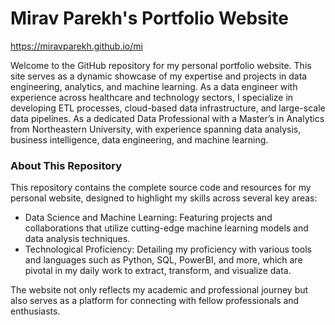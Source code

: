 # Mirav Parekh's Portfolio Website
https://miravparekh.github.io/mi

Welcome to the GitHub repository for my personal portfolio website. This site serves as a dynamic showcase of my expertise and projects in data engineering, analytics, and machine learning. As a data engineer with experience across healthcare and technology sectors, I specialize in developing ETL processes, cloud-based data infrastructure, and large-scale data pipelines. As a dedicated Data Professional with a Master’s in Analytics from Northeastern University, with experience spanning data analysis, business intelligence, data engineering, and machine learning.

### About This Repository
This repository contains the complete source code and resources for my personal website, designed to highlight my skills across several key areas:

- Data Science and Machine Learning: Featuring projects and collaborations that utilize cutting-edge machine learning models and data analysis techniques.
- Technological Proficiency: Detailing my proficiency with various tools and languages such as Python, SQL, PowerBI, and more, which are pivotal in my daily work to extract, transform, and visualize data.


The website not only reflects my academic and professional journey but also serves as a platform for connecting with fellow professionals and enthusiasts.
